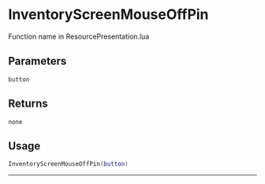 # InventoryScreenMouseOffPin
Function name in ResourcePresentation.lua
## Parameters
`button`
## Returns
`none`
## Usage
```lua
InventoryScreenMouseOffPin(button)
```
---
